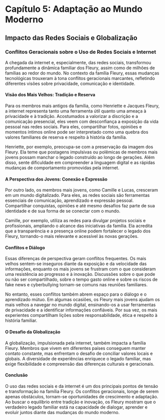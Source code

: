 
# Capítulo 5: Adaptação ao Mundo Moderno

## Impacto das Redes Sociais e Globalização

### Conflitos Geracionais sobre o Uso de Redes Sociais e Internet

A chegada da internet e, especialmente, das redes sociais, transformou profundamente a dinâmica familiar dos Fleury, assim como de milhões de famílias ao redor do mundo. No contexto da família Fleury, essas mudanças tecnológicas trouxeram à tona conflitos geracionais marcantes, refletindo diferentes visões sobre privacidade, comunicação e identidade.

#### **Visão dos Mais Velhos: Tradição e Reserva**

Para os membros mais antigos da família, como Henriette e Jacques Fleury, a internet representa tanto uma ferramenta útil quanto uma ameaça à privacidade e à tradição. Acostumados a valorizar a discrição e a comunicação presencial, eles veem com desconfiança a exposição da vida pessoal nas redes sociais. Para eles, compartilhar fotos, opiniões e momentos íntimos online pode ser interpretado como uma quebra dos valores familiares de reserva e respeito à história da família.

Henriette, por exemplo, preocupa-se com a preservação da imagem dos Fleury. Ela teme que postagens impulsivas ou polêmicas de membros mais jovens possam manchar o legado construído ao longo de gerações. Além disso, sente dificuldade em compreender a linguagem digital e as rápidas mudanças de comportamento promovidas pela internet.

#### **A Perspectiva dos Jovens: Conexão e Expressão**

Por outro lado, os membros mais jovens, como Camille e Lucas, cresceram em um mundo digitalizado. Para eles, as redes sociais são ferramentas essenciais de comunicação, aprendizado e expressão pessoal. Compartilhar conquistas, opiniões e até mesmo desafios faz parte de sua identidade e de sua forma de se conectar com o mundo.

Camille, por exemplo, utiliza as redes para divulgar projetos sociais e profissionais, ampliando o alcance das iniciativas da família. Ela acredita que a transparência e a presença online podem fortalecer o legado dos Fleury, tornando-o mais relevante e acessível às novas gerações.

#### **Conflitos e Diálogo**

Essas diferenças de perspectiva geram conflitos frequentes. Os mais velhos sentem-se inseguros diante da exposição e da velocidade das informações, enquanto os mais jovens se frustram com o que consideram uma resistência ao progresso e à inovação. Discussões sobre o que pode ou não ser compartilhado, sobre o tempo gasto online e sobre os riscos de fake news e cyberbullying tornam-se comuns nas reuniões familiares.

No entanto, esses conflitos também abrem espaço para o diálogo e o aprendizado mútuo. Em algumas ocasiões, os Fleury mais jovens ajudam os mais velhos a navegar no mundo digital, ensinando-os a usar ferramentas de privacidade e a identificar informações confiáveis. Por sua vez, os mais experientes compartilham lições sobre responsabilidade, ética e respeito à história familiar.

#### **O Desafio da Globalização**

A globalização, impulsionada pela internet, também impacta a família Fleury. Membros que vivem em diferentes países conseguem manter contato constante, mas enfrentam o desafio de conciliar valores locais e globais. A diversidade de experiências enriquece o legado familiar, mas exige flexibilidade e compreensão das diferenças culturais e geracionais.

#### **Conclusão**

O uso das redes sociais e da internet é um dos principais pontos de tensão e transformação na família Fleury. Os conflitos geracionais, longe de serem apenas obstáculos, tornam-se oportunidades de crescimento e adaptação. Ao buscar o equilíbrio entre tradição e inovação, os Fleury mostram que o verdadeiro legado familiar está na capacidade de dialogar, aprender e evoluir juntos diante das mudanças do mundo moderno.
```
